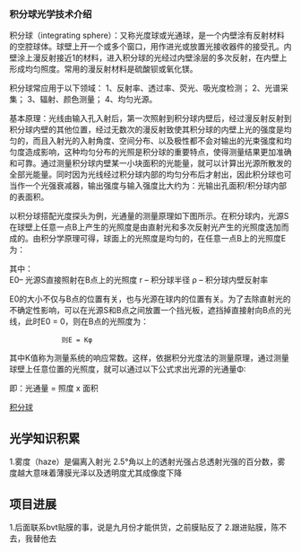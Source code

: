 ### 积分球光学技术介绍

积分球（integrating sphere）：又称光度球或光通球，是一个内壁涂有反射材料的空腔球体。球壁上开一个或多个窗口，用作进光或放置光接收器件的接受孔。内壁涂上漫反射接近1的材料，进入积分球的光经过内壁涂层的多次反射，在内壁上形成均匀照度。常用的漫反射材料是硫酸钡或氧化镁。








积分球常应用于以下领域：
1、反射率、透过率、荧光、吸光度检测；
2、光谱采集；
3、辐射、颜色测量；
4、均匀光源。

基本原理：光线由输入孔入射后，第一次照射到积分球内壁后，经过漫反射反射到积分球内壁的其他位置，经过无数次的漫反射致使其积分球的内壁上光的强度是均匀的，而且入射光的入射角度、空间分布、以及极性都不会对输出的光束强度和均匀度造成影响，这种均匀分布的光照是积分球的重要特点，使得测量结果更加准确和可靠。通过测量积分球内壁某一小块面积的光能量，就可以计算出光源所散发的全部光能量。同时因为光线经过积分球内部的均匀分布后才射出，因此积分球也可当作一个光强衰减器，输出强度与输入强度比大约为：光输出孔面积/积分球内部的表面积。








以积分球搭配光度探头为例，光通量的测量原理如下图所示。在积分球内，光源S在球壁上任意一点B上产生的光照度是由直射光和多次反射光产生的光照度迭加而成的。由积分学原理可得，球面上的光照度是均匀的，在任意一点B上的光照度E为：

                  








其中：                   
E0– 光源S直接照射在B点上的光照度
r  – 积分球半径
ρ – 积分球内壁反射率

E0的大小不仅与B点的位置有关，也与光源在球内的位置有关。为了去除直射光的不确定性影响，可以在光源S和B点之间放置一个挡光板，遮挡掉直接射向B点的光线，此时E0 = 0，则在B点的光照度为：
             

          

          
              
                 则E = Kφ

其中K值称为测量系统的响应常数。这样，依据积分光度法的测量原理，通过测量球壁上任意位置的光照度，就可以通过以下公式求出光源的光通量Φ:

                         
即：光通量 = 照度 x 面积

[积分球](https://www.kdocs.cn/l/cgKUhkQkK92K)


## 光学知识积累
1.雾度（haze）是偏离入射光 2.5°角以上的透射光强占总透射光强的百分数，雾度越大意味着薄膜光泽以及透明度尤其成像度下降


## 项目进展
1.后面联系bvt贴膜的事，说是九月份才能供货，之前膜贴反了
2.跟进贴膜，陈不去，我替他去



